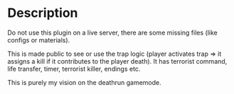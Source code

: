 # Description
Do not use this plugin on a live server, there are some missing files (like configs or materials).

This is made public to see or use the trap logic (player activates trap => it assigns a kill if it contributes to the player death).
It has terrorist command, life transfer, timer, terrorist killer, endings etc.

This is purely my vision on the deathrun gamemode.
